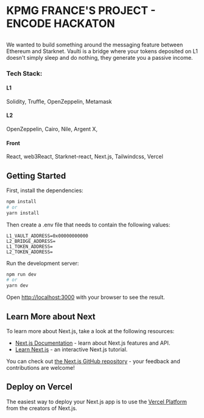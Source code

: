 # KPMG FRANCE'S PROJECT - ENCODE HACKATON

## 

We wanted to build something around the messaging feature between Ethereum and Starknet.
Vaulti is a bridge where your tokens deposited on L1 doesn't simply sleep and do nothing, they generate you a passive income.

### Tech Stack:

#### L1
Solidity, Truffle, OpenZeppelin, Metamask

#### L2
OpenZeppelin, Cairo, Nile, Argent X, 

#### Front
React, web3React, Starknet-react, Next.js, Tailwindcss, Vercel



## Getting Started

First, install the dependencies:

```bash
npm install 
# or
yarn install
```

Then create a .env file that needs to contain the following values:

```
L1_VAULT_ADDRESS=0x00000000000
L2_BRIDGE_ADDRESS=
L1_TOKEN_ADDRESS=
L2_TOKEN_ADDRESS=
```


Run the development server:

```bash
npm run dev
# or
yarn dev
```

Open [http://localhost:3000](http://localhost:3000) with your browser to see the result.





## Learn More about Next

To learn more about Next.js, take a look at the following resources:

- [Next.js Documentation](https://nextjs.org/docs) - learn about Next.js features and API.
- [Learn Next.js](https://nextjs.org/learn) - an interactive Next.js tutorial.

You can check out [the Next.js GitHub repository](https://github.com/vercel/next.js/) - your feedback and contributions are welcome!

## Deploy on Vercel

The easiest way to deploy your Next.js app is to use the [Vercel Platform](https://vercel.com/new?utm_medium=default-template&filter=next.js&utm_source=create-next-app&utm_campaign=create-next-app-readme) from the creators of Next.js.

